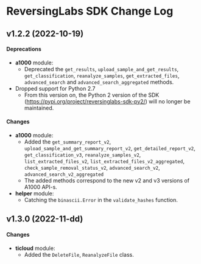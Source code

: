 ReversingLabs SDK Change Log
=========
v1.2.2 (2022-10-19)
-------------------

#### Deprecations

- **a1000** module:
  - Deprecated the `get_results`, `upload_sample_and_get_results`, `get_classification`, `reanalyze_samples`, `get_extracted_files`, `advanced_search` and `advanced_search_aggregated` methods.
- Dropped support for Python 2.7
  - From this version on, the Python 2 version of the SDK (https://pypi.org/project/reversinglabs-sdk-py2/) will no longer be maintained.

#### Changes

- **a1000** module:
  - Added the `get_summary_report_v2`, `upload_sample_and_get_summary_report_v2`, `get_detailed_report_v2`, `get_classification_v3`, `reanalyze_samples_v2`, `list_extracted_files_v2`, `list_extracted_files_v2_aggregated`, `check_sample_removal_status_v2`, `advanced_search_v2`, `advanced_search_v2_aggregated`
  - The added methods correspond to the new v2 and v3 versions of A1000 API-s.
- **helper** module:
  - Catching the `binascii.Error` in the `validate_hashes` function.


  
v1.3.0 (2022-11-dd)
-------------------

#### Changes

- **ticloud** module:
  - Added the `DeleteFile`, `ReanalyzeFile` class.